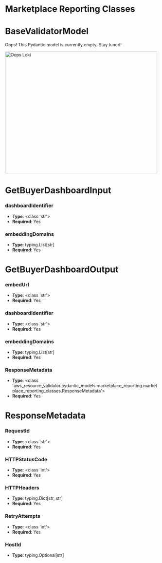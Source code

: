 # Marketplace Reporting Classes

# BaseValidatorModel

Oops! This Pydantic model is currently empty. Stay tuned!

<img src="/aws_resource_validator/images/oops_loki.png" width="500" height="400" title="Oops Loki">

# GetBuyerDashboardInput

### dashboardIdentifier
- **Type**: <class 'str'>
- **Required**: Yes

### embeddingDomains
- **Type**: typing.List[str]
- **Required**: Yes


# GetBuyerDashboardOutput

### embedUrl
- **Type**: <class 'str'>
- **Required**: Yes

### dashboardIdentifier
- **Type**: <class 'str'>
- **Required**: Yes

### embeddingDomains
- **Type**: typing.List[str]
- **Required**: Yes

### ResponseMetadata
- **Type**: <class 'aws_resource_validator.pydantic_models.marketplace_reporting.marketplace_reporting_classes.ResponseMetadata'>
- **Required**: Yes


# ResponseMetadata

### RequestId
- **Type**: <class 'str'>
- **Required**: Yes

### HTTPStatusCode
- **Type**: <class 'int'>
- **Required**: Yes

### HTTPHeaders
- **Type**: typing.Dict[str, str]
- **Required**: Yes

### RetryAttempts
- **Type**: <class 'int'>
- **Required**: Yes

### HostId
- **Type**: typing.Optional[str]


